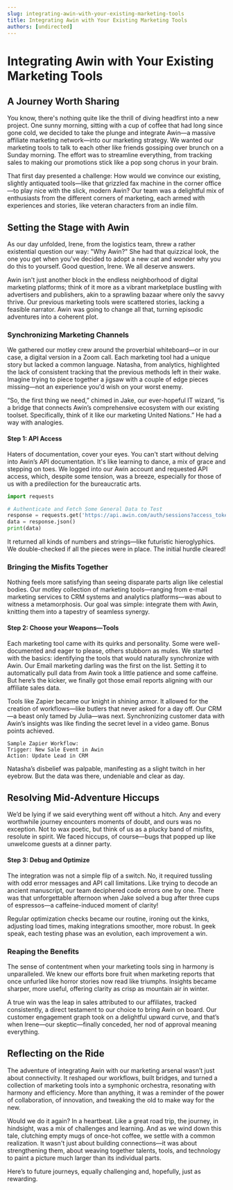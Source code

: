 ```yaml
---
slug: integrating-awin-with-your-existing-marketing-tools
title: Integrating Awin with Your Existing Marketing Tools
authors: [undirected]
---
```



# Integrating Awin with Your Existing Marketing Tools

## A Journey Worth Sharing

You know, there's nothing quite like the thrill of diving headfirst into a new project. One sunny morning, sitting with a cup of coffee that had long since gone cold, we decided to take the plunge and integrate Awin—a massive affiliate marketing network—into our marketing strategy. We wanted our marketing tools to talk to each other like friends gossiping over brunch on a Sunday morning. The effort was to streamline everything, from tracking sales to making our promotions stick like a pop song chorus in your brain.

That first day presented a challenge: How would we convince our existing, slightly antiquated tools—like that grizzled fax machine in the corner office—to play nice with the slick, modern Awin? Our team was a delightful mix of enthusiasts from the different corners of marketing, each armed with experiences and stories, like veteran characters from an indie film.

## Setting the Stage with Awin

As our day unfolded, Irene, from the logistics team, threw a rather existential question our way: "Why Awin?" She had that quizzical look, the one you get when you've decided to adopt a new cat and wonder why you do this to yourself. Good question, Irene. We all deserve answers.

Awin isn't just another block in the endless neighborhood of digital marketing platforms; think of it more as a vibrant marketplace bustling with advertisers and publishers, akin to a sprawling bazaar where only the savvy thrive. Our previous marketing tools were scattered stories, lacking a feasible narrator. Awin was going to change all that, turning episodic adventures into a coherent plot.

### Synchronizing Marketing Channels

We gathered our motley crew around the proverbial whiteboard—or in our case, a digital version in a Zoom call. Each marketing tool had a unique story but lacked a common language. Natasha, from analytics, highlighted the lack of consistent tracking that the previous methods left in their wake. Imagine trying to piece together a jigsaw with a couple of edge pieces missing—not an experience you'd wish on your worst enemy.

“So, the first thing we need,” chimed in Jake, our ever-hopeful IT wizard, “is a bridge that connects Awin’s comprehensive ecosystem with our existing toolset. Specifically, think of it like our marketing United Nations.” He had a way with analogies.

#### Step 1: API Access

Haters of documentation, cover your eyes. You can't start without delving into Awin’s API documentation. It's like learning to dance, a mix of grace and stepping on toes. We logged into our Awin account and requested API access, which, despite some tension, was a breeze, especially for those of us with a predilection for the bureaucratic arts.

```python
import requests

# Authenticate and Fetch Some General Data to Test
response = requests.get('https://api.awin.com/auth/sessions?access_token=YOUR_ACCESS_TOKEN')
data = response.json()
print(data)
```

It returned all kinds of numbers and strings—like futuristic hieroglyphics. We double-checked if all the pieces were in place. The initial hurdle cleared!

### Bringing the Misfits Together

Nothing feels more satisfying than seeing disparate parts align like celestial bodies. Our motley collection of marketing tools—ranging from e-mail marketing services to CRM systems and analytics platforms—was about to witness a metamorphosis. Our goal was simple: integrate them with Awin, knitting them into a tapestry of seamless synergy.

#### Step 2: Choose your Weapons—Tools

Each marketing tool came with its quirks and personality. Some were well-documented and eager to please, others stubborn as mules. We started with the basics: identifying the tools that would naturally synchronize with Awin. Our Email marketing darling was the first on the list. Setting it to automatically pull data from Awin took a little patience and some caffeine. But here’s the kicker, we finally got those email reports aligning with our affiliate sales data.

Tools like Zapier became our knight in shining armor. It allowed for the creation of workflows—like butlers that never asked for a day off. Our CRM—a beast only tamed by Julia—was next. Synchronizing customer data with Awin’s insights was like finding the secret level in a video game. Bonus points achieved.

```plaintext
Sample Zapier Workflow: 
Trigger: New Sale Event in Awin
Action: Update Lead in CRM
```

Natasha’s disbelief was palpable, manifesting as a slight twitch in her eyebrow. But the data was there, undeniable and clear as day.

## Resolving Mid-Adventure Hiccups

We’d be lying if we said everything went off without a hitch. Any and every worthwhile journey encounters moments of doubt, and ours was no exception. Not to wax poetic, but think of us as a plucky band of misfits, resolute in spirit. We faced hiccups, of course—bugs that popped up like unwelcome guests at a dinner party.

#### Step 3: Debug and Optimize

The integration was not a simple flip of a switch. No, it required tussling with odd error messages and API call limitations. Like trying to decode an ancient manuscript, our team deciphered code errors one by one. There was that unforgettable afternoon when Jake solved a bug after three cups of espressos—a caffeine-induced moment of clarity!

Regular optimization checks became our routine, ironing out the kinks, adjusting load times, making integrations smoother, more robust. In geek speak, each testing phase was an evolution, each improvement a win.

### Reaping the Benefits

The sense of contentment when your marketing tools sing in harmony is unparalleled. We knew our efforts bore fruit when marketing reports that once unfurled like horror stories now read like triumphs. Insights became sharper, more useful, offering clarity as crisp as mountain air in winter.

A true win was the leap in sales attributed to our affiliates, tracked consistently, a direct testament to our choice to bring Awin on board. Our customer engagement graph took on a delightful upward curve, and that’s when Irene—our skeptic—finally conceded, her nod of approval meaning everything.

## Reflecting on the Ride

The adventure of integrating Awin with our marketing arsenal wasn’t just about connectivity. It reshaped our workflows, built bridges, and turned a collection of marketing tools into a symphonic orchestra, resonating with harmony and efficiency. More than anything, it was a reminder of the power of collaboration, of innovation, and tweaking the old to make way for the new.

Would we do it again? In a heartbeat. Like a great road trip, the journey, in hindsight, was a mix of challenges and learning. And as we wind down this tale, clutching empty mugs of once-hot coffee, we settle with a common realization. It wasn't just about building connections—it was about strengthening them, about weaving together talents, tools, and technology to paint a picture much larger than its individual parts.

Here’s to future journeys, equally challenging and, hopefully, just as rewarding.